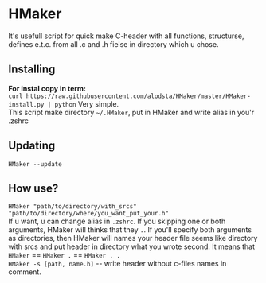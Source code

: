 # HMaker
It's usefull script for quick make C-header with all functions, structurse, defines e.t.c. from all .c and .h fielse in directory which u chose.
## Installing
**For instal copy in term:**  
`curl https://raw.githubusercontent.com/alodsta/HMaker/master/HMaker-install.py | python` 
Very simple.  
This script make directory `~/.HMaker`, put in HMaker and write alias in you'r .zshrc
## Updating
`HMaker --update`
## How use?
`HMaker "path/to/directory/with_srcs" "path/to/directory/where/you_want_put_your.h"`  
If u want, u can change alias in `.zshrc`.
If you skipping one or both arguments, HMaker will thinks that they `.`.
If you'll specify both arguments as directories, then HMaker will names your header file seems like directory with srcs and put header in directory what you wrote second. It means that `HMaker` == `HMaker .` == `HMaker . .`  
`HMaker -s [path, name.h]` -- write header without c-files names in comment.
